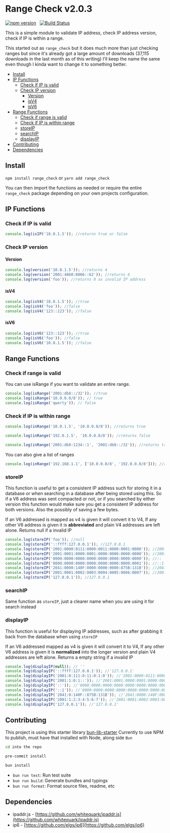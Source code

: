 # Range Check v2.0.3
[![npm version](https://badge.fury.io/js/range_check.svg)](https://badge.fury.io/js/range_check) &nbsp; [![Build Status](https://travis-ci.org/keverw/range_check.svg?branch=master)](https://travis-ci.org/keverw/range_check)

This is a simple module to validate IP address, check IP address version, check if IP is within a range.

This started out as `range_check` but it does much more than just checking ranges but since it's already got a large amount of downloads (37,115 downloads in the last month as of this writing) I'll keep the name the same even though I kinda want to change it to something better.

<!-- START doctoc generated TOC please keep comment here to allow auto update -->
<!-- DON'T EDIT THIS SECTION, INSTEAD RE-RUN doctoc TO UPDATE -->


- [Install](#install)
- [IP Functions](#ip-functions)
  - [Check if IP is valid](#check-if-ip-is-valid)
  - [Check IP version](#check-ip-version)
    - [Version](#version)
    - [isV4](#isv4)
    - [isV6](#isv6)
- [Range Functions](#range-functions)
  - [Check if range is valid](#check-if-range-is-valid)
  - [Check if IP is within range](#check-if-ip-is-within-range)
  - [storeIP](#storeip)
  - [searchIP](#searchip)
  - [displayIP](#displayip)
- [Contributing](#contributing)
- [Dependencies](#dependencies)

<!-- END doctoc generated TOC please keep comment here to allow auto update -->

## Install

`npm install range_check` or `yarn add range_check`

You can then import the functions as needed or require the entire `range_check` package depending on your own projects configuration.

## IP Functions
### Check if IP is valid

```typescript
console.log(isIP('10.0.1.5')); //returns true or false
```

### Check IP version
#### Version
```typescript
console.log(version('10.0.1.5')); //returns 4
console.log(version('2001:4860:8006::62')); //returns 6
console.log(version('foo')); //returns 0 as invalid IP address
```

#### isV4
```typescript
console.log(isV4('10.0.1.5')); //true
console.log(isV4('foo')); //false
console.log(isV4('123::123')); //false
```

#### isV6
```typescript
console.log(isV6('123::123')); //true
console.log(isV6('foo')); //false
console.log(isV6('10.0.1.5')); //false
```

## Range Functions

### Check if range is valid

You can use isRange if you want to validate an entire range.

```typescript
console.log(isRange('2001:db8::/32')); //true
console.log(isRange('10.0.0.0/8')); // true
console.log(isRange('qwerty')); // false

```

### Check if IP is within range
```typescript
console.log(inRange('10.0.1.5', '10.0.0.0/8')); //returns true

console.log(inRange('192.0.1.5', '10.0.0.0/8')); //returns false

console.log(inRange('2001:db8:1234::1', '2001:db8::/32')); //returns true
```

You can also give a list of ranges

```typescript
console.log(inRange('192.168.1.1', ['10.0.0.0/8', '192.0.0.0/8'])); //returns true

```

### storeIP
This function is useful to get a consistent IP address such for storing it in a database or when searching in a database after being stored using this. So if a V6 address was sent compacted or not, or if you searched by either version this function would make sure you get a consistent IP address for both versions. Also the possibly of saving a few bytes.

If an V6 addressed is mapped as v4 is given it will convert it to V4, If any other V6 address is given it is __abbreviated__ and plain V4 addresses are left alone. Returns null if a invalid IP

```typescript
console.log(storeIP('foo')); //null
console.log(storeIP('::ffff:127.0.0.1')); //127.0.0.1
console.log(storeIP('2001:0000:0111:0000:0011:0000:0001:0000')); //2001:0:111:0:11:0:1:0
console.log(storeIP('2001:0001:0000:0001:0000:0000:0000:0000')); //2001:1:0:1::
console.log(storeIP('0000:0000:0000:0000:0000:0000:0000:0000')); //::
console.log(storeIP('0000:0000:0000:0000:0000:0000:0000:0001')); //::1
console.log(storeIP('2041:0000:140F:0000:0000:0000:875B:131B')); //2041:0:140F::875B:131B
console.log(storeIP('2001:0001:0002:0003:0004:0005:0006:0007')); //2001:1:2:3:4:5:6:7
console.log(storeIP('127.0.0.1')); //127.0.0.1
```

### searchIP
Same function as `storeIP`, just a clearer name when you are using it for search instead

### displayIP
This function is useful for displaying IP addresses, such as after grabbing it back from the database when using `storeIP`

If an V6 addressed mapped as v4 is given it will convert it to V4, If any other V6 address is given it is __normalized__ into the longer version and plain V4 addresses are left alone. Returns a empty string if a invalid IP

```typescript
console.log(displayIP(null)); // ''
console.log(displayIP('::ffff:127.0.0.1')); //'127.0.0.1'
console.log(displayIP('2001:0:111:0:11:0:1:0')); //'2001:0000:0111:0000:0011:0000:0001:0000'
console.log(displayIP('2001:1:0:1::')); //'2001:0001:0000:0001:0000:0000:0000:0000'
console.log(displayIP('::')); //'0000:0000:0000:0000:0000:0000:0000:0000'
console.log(displayIP('::1')); //'0000:0000:0000:0000:0000:0000:0000:0001'
console.log(displayIP('2041:0:140F::875B:131B')); //'2041:0000:140F:0000:0000:0000:875B:131B'
console.log(displayIP('2001:1:2:3:4:5:6:7')); //'2001:0001:0002:0003:0004:0005:0006:0007'
console.log(displayIP('127.0.0.1')); //'127.0.0.1'

```

## Contributing

This project is using this starter library [bun-lib-starter](https://github.com/maxam2017/bun-lib-starter/tree/main)
Currently to use NPM to publish, must have that installed with Node, along side `Bun`

```sh
cd into the repo

pre-commit install

bun install
```

 - `bun run test`: Run test suite
 - `bun run build`: Generate bundles and typings
 - `bun run format`: Format source files, readme, etc


## Dependencies
* ipaddr.js - [https://github.com/whitequark/ipaddr.js](https://github.com/whitequark/ipaddr.js)
* ip6 - [https://github.com/elgs/ip6](https://github.com/elgs/ip6)

